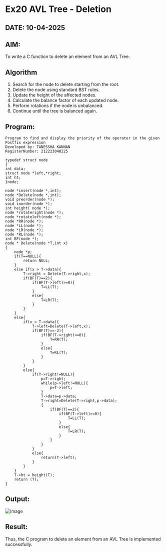 # Ex20 AVL Tree - Deletion
## DATE: 10-04-2025
## AIM:
To write a C function to delete an element from an AVL Tree.
## Algorithm
1. Search for the node to delete starting from the root.
2. Delete the node using standard BST rules.
3. Update the height of the affected nodes.
4. Calculate the balance factor of each updated node.
5. Perform rotations if the node is unbalanced.
6. Continue until the tree is balanced again.

## Program:
```
Program to find and display the priority of the operator in the given Postfix expression
Developed by: TANESSHA KANNAN
RegisterNumber: 212223040225

typedef struct node
{
int data;
struct node *left,*right;
int ht;
}node;
 
node *insert(node *,int);
node *Delete(node *,int);
void preorder(node *);
void inorder(node *);
int height( node *);
node *rotateright(node *);
node *rotateleft(node *);
node *RR(node *);
node *LL(node *);
node *LR(node *);
node *RL(node *);
int BF(node *);
node * Delete(node *T,int x)
{
    node *p;
    if(T==NULL){
        return NULL;
    }
    else if(x > T->data){
        T->right = Delete(T->right,x);
        if(BF(T)==2){
            if(BF(T->left)>=0){
                T=LL(T);
            }
            else{
                T=LR(T);
            }
        }
    }
    else{
        if(x < T->data){
            T->left=Delete(T->left,x);
            if(BF(T)==-2){
                if(BF(T->right)<=0){
                    T=RR(T);
                }
                else{
                    T=RL(T);
                }
            }
        }
        else{
            if(T->right!=NULL){
                p=T->right;
                while(p->left!=NULL){
                    p=T->left;
                }
                T->data=p->data;
                T->right=Delete(T->right,p->data);
                {
                    if(BF(T)==2){
                        if(BF(T->left)>=0){
                            T=LL(T);
                        }
                        else{
                            T=LR(T);
                        }
                    }
                }
            }
            else{
                return(T->left);
            }
        }
    }
    T->ht = height(T);
    return (T);
}
```

## Output:
![image](https://github.com/user-attachments/assets/42346c5d-b41d-417e-b2eb-be035ad3095f)

## Result:
Thus, the C program to delete an element from an AVL Tree is implemented successfully.
